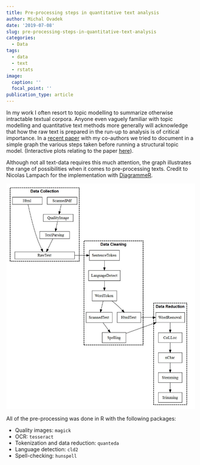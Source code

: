 ```yaml
---
title: Pre-processing steps in quantitative text analysis
author: Michal Ovadek
date: '2019-07-08'
slug: pre-processing-steps-in-quantitative-text-analysis
categories:
  - Data
tags:
  - data
  - text
  - rstats
image:
  caption: ''
  focal_point: ''
publication_type: article
---
```


In my work I often resort to topic modelling to summarize otherwise intractable textual corpora. Anyone even vaguely familiar with topic modelling and quantitative text methods more generally will acknowledge that how the raw text is prepared in the run-up to analysis is of critical importance. In a [recent paper](https://papers.ssrn.com/sol3/papers.cfm?abstract_id=3393734) with my co-authors we tried to document in a simple graph the various steps taken before running a structural topic model. (Interactive plots relating to the paper [here](https://euthority.eu/?page_id=660)).

Although not all text-data requires this much attention, the graph illustrates the range of possibilities when it comes to pre-processing texts. Credit to Nicolas Lampach for the implementation with [DiagrammeR](https://rich-iannone.github.io/DiagrammeR).

![Text pre-processing steps](preprocessing.JPG)

All of the pre-processing was done in R with the following packages:

- Quality images: `magick`
- OCR: `tesseract`
- Tokenization and data reduction: `quanteda`
- Language detection: `cld2`
- Spell-checking: `hunspell`
